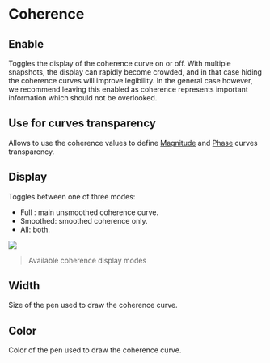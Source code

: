 # Coherence

## Enable
Toggles the display of the coherence curve on or off. 
With multiple snapshots, the display can rapidly become crowded, and in that case hiding the coherence curves will improve legibility. 
In the general case however, we recommend leaving this enabled as coherence
represents important information which should not be overlooked.

## Use for curves transparency
Allows to use the coherence values to define [Magnitude](13_Transfer_function_measurement_05_Setup_04_Magnitude.md) and [Phase](13_Transfer_function_measurement_05_Setup_05_Phase.md) curves transparency.

## Display
Toggles between one of three modes:

* Full : main unsmoothed coherence curve.
* Smoothed: smoothed coherence only.
* All: both.

![](https://media.githubusercontent.com/media/FLUX-SE/doc_images/main/Analyzer/TransferFunction/Coherence.png)

> Available coherence display modes

## Width
Size of the pen used to draw the coherence curve.

## Color
Color of the pen used to draw the coherence curve.
